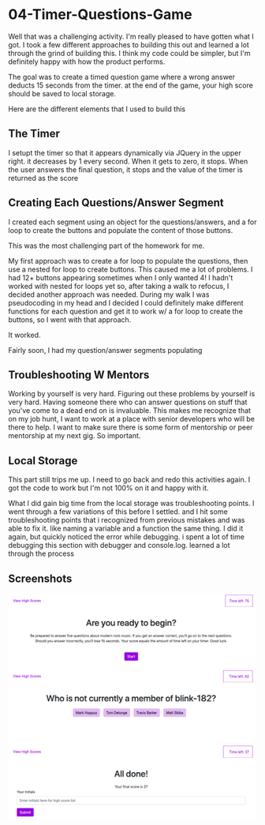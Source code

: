 # 04-Timer-Questions-Game

Well that was a challenging activity. I'm really pleased to have gotten what I got. I took a few different approaches to building this out and learned a lot through the grind of building this. I think my code could be simpler, but I'm definitely happy with how the product performs.

The goal was to create a timed question game where a wrong answer deducts 15 seconds from the timer. at the end of the game, your high score should be saved to local storage.

Here are the different elements that I used to build this

## The Timer

I setupt the timer so that it appears dynamically via JQuery in the upper right. it decreases by 1 every second. When it gets to zero, it stops. When the user answers the final question, it stops and the value of the timer is returned as the score

## Creating Each Questions/Answer Segment

I created each segment using an object for the questions/answers, and a for loop to create the buttons and populate the content of those buttons.

This was the most challenging part of the homework for me.

My first approach was to create a for loop to populate the questions, then use a nested for loop to create buttons. This caused me a lot of problems. I had 12+ buttons appearing sometimes when I only wanted 4! I hadn't worked with nested for loops yet so, after taking a walk to refocus, I decided another approach was needed. During my walk I was pseudocoding in my head and I decided I could definitely make different functions for each question and get it to work w/ a for loop to create the buttons, so I went with that approach.

It worked.

Fairly soon, I had my question/answer segments populating

## Troubleshooting W Mentors

Working by yourself is very hard. Figuring out these problems by yourself is very hard. Having someone there who can answer questions on stuff that you've come to a dead end on is invaluable. This makes me recognize that on my job hunt, I want to work at a place with senior developers who will be there to help. I want to make sure there is some form of mentorship or peer mentorship at my next gig. So important.

## Local Storage

This part still trips me up. I need to go back and redo this activities again. I got the code to work but I'm not 100% on it and happy with it.

What I did gain big time from the local storage was troubleshooting points. I went through a few variations of this before I settled. and I hit some troubleshooting points that i recognized from previous mistakes and was able to fix it. like naming a variable and a function the same thing. I did it again, but quickly noticed the error while debugging. i spent a lot of time debugging this section with debugger and console.log. learned a lot through the process

## Screenshots

![Main Screen](./assets/images/quiz-main-screen.png)
![Questions and Answers](./assets/images/quiz-questions-answers.png)
![End of Quiz](./assets/images/quiz-all-done.png)
